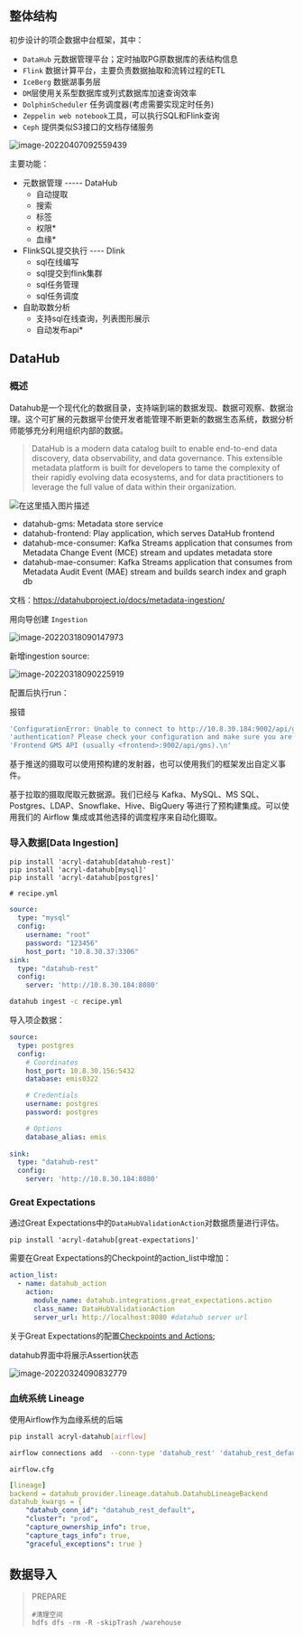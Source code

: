 ## 整体结构

初步设计的项企数据中台框架，其中：

+ `DataHub` 元数据管理平台；定时抽取PG原数据库的表结构信息
+ `Flink` 数据计算平台，主要负责数据抽取和流转过程的ETL
+ `IceBerg` 数据湖事务层
+ `DM`层使用关系型数据库或列式数据库加速查询效率
+ `DolphinScheduler` 任务调度器(考虑需要实现定时任务)
+ `Zeppelin web notebook`工具，可以执行SQL和Flink查询
+ `Ceph` 提供类似S3接口的文档存储服务

![image-20220407092559439](imgs/项企数据中台实践/image-20220407092559439.png)



主要功能：

+ 元数据管理  ----- DataHub
  + 自动提取
  + 搜索
  + 标签
  + 权限*
  + 血缘*
+ FlinkSQL提交执行  ----  Dlink
  + sql在线编写
  + sql提交到flink集群
  + sql任务管理
  + sql任务调度
+ 自助取数分析
  + 支持sql在线查询，列表图形展示
  + 自动发布api*



## DataHub

### 概述

Datahub是一个现代化的数据目录，支持端到端的数据发现、数据可观察、数据治理。这个可扩展的元数据平台使开发者能管理不断更新的数据生态系统，数据分析师能够充分利用组织内部的数据。

> DataHub is a modern data catalog built to enable end-to-end data discovery, data observability, and data governance. This extensible metadata platform is built for developers to tame the complexity of their rapidly evolving data ecosystems, and for data practitioners to leverage the full value of data within their organization.

![在这里插入图片描述](imgs/项企数据中台实践/a2e2e74b8468b441d2010fd8269d0355.JPEG)

- datahub-gms: Metadata store service
- datahub-frontend: Play application, which serves DataHub frontend
- datahub-mce-consumer: Kafka Streams application that consumes from
  Metadata Change Event (MCE) stream and updates metadata store
- datahub-mae-consumer: Kafka Streams application that consumes from
  Metadata Audit Event (MAE) stream and builds search index and graph
  db



文档：https://datahubproject.io/docs/metadata-ingestion/

用向导创建 `Ingestion`

![image-20220318090147973](imgs/项企数据中台实践/image-20220318090147973.png)

新增ingestion source:

![image-20220318090225919](imgs/项企数据中台实践/image-20220318090225919.png)

配置后执行run：

报错

```sh
'ConfigurationError: Unable to connect to http://10.8.30.184:9002/api/gms/config with status_code: 401. Maybe you need to set up '
'authentication? Please check your configuration and make sure you are talking to the DataHub GMS (usually <datahub-gms-host>:8080) or '
'Frontend GMS API (usually <frontend>:9002/api/gms).\n'
```



基于推送的摄取可以使用预构建的发射器，也可以使用我们的框架发出自定义事件。

基于拉取的摄取爬取元数据源。我们已经与 Kafka、MySQL、MS SQL、Postgres、LDAP、Snowflake、Hive、BigQuery 等进行了预构建集成。可以使用我们的 Airflow 集成或其他选择的调度程序来自动化摄取。



### 导入数据[Data Ingestion]

```shell
pip install 'acryl-datahub[datahub-rest]'
pip install 'acryl-datahub[mysql]'
pip install 'acryl-datahub[postgres]'

# recipe.yml
```

```yml
source:
  type: "mysql"
  config:
    username: "root"
    password: "123456"
    host_port: "10.8.30.37:3306"
sink:
  type: "datahub-rest"
  config:
    server: 'http://10.8.30.184:8080'
```

```sh
datahub ingest -c recipe.yml
```

导入项企数据：

```yaml
source:
  type: postgres
  config:
    # Coordinates
    host_port: 10.8.30.156:5432
    database: emis0322

    # Credentials
    username: postgres
    password: postgres

    # Options
    database_alias: emis
    
sink:
  type: "datahub-rest"
  config:
    server: 'http://10.8.30.184:8080'
```



### Great Expectations

通过Great Expectations中的`DataHubValidationAction`对数据质量进行评估。

```
pip install 'acryl-datahub[great-expectations]'
```



需要在Great Expectations的Checkpoint的action_list中增加：

```yaml
action_list:
  - name: datahub_action
    action:
      module_name: datahub.integrations.great_expectations.action
      class_name: DataHubValidationAction
      server_url: http://localhost:8080 #datahub server url
```

关于Great Expectations的配置[Checkpoints and Actions](https://docs.greatexpectations.io/docs/reference/checkpoints_and_actions/);



datahub界面中将展示Assertion状态

![image-20220324090832779](imgs/项企数据中台实践/image-20220324090832779.png)



### 血统系统 Lineage

使用Airflow作为血缘系统的后端

```sh
pip install acryl-datahub[airflow]

airflow connections add  --conn-type 'datahub_rest' 'datahub_rest_default' --conn-host 'http://localhost:8080'

```

`airflow.cfg`

```yaml
[lineage]
backend = datahub_provider.lineage.datahub.DatahubLineageBackend
datahub_kwargs = {
    "datahub_conn_id": "datahub_rest_default",
    "cluster": "prod",
    "capture_ownership_info": true,
    "capture_tags_info": true,
    "graceful_exceptions": true }
```



## 数据导入

> PREPARE
>
> ```shell
> #清理空间
> hdfs dfs -rm -R -skipTrash /warehouse
> ```
>
> 

